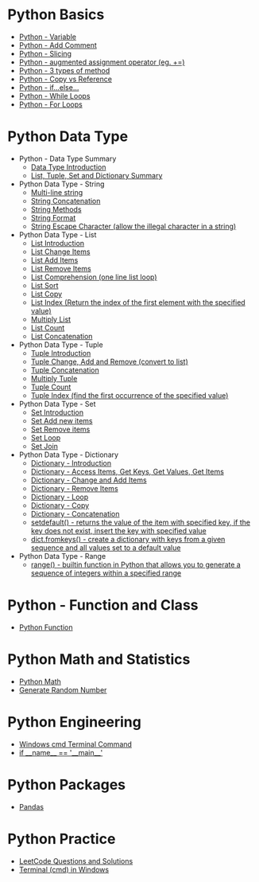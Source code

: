 
# Python Basics

 * [Python - Variable](https://github.com/yangshiteng/StatQuest-Study-Notes/blob/main/python/Variable.md)
 * [Python - Add Comment](https://github.com/yangshiteng/StatQuest-Study-Notes/blob/main/python/addcomment.md)
 * [Python - Slicing](https://github.com/yangshiteng/StatQuest-Study-Notes/blob/main/python/pythonslicing.md)
 * [Python - augmented assignment operator (eg. +=)](https://github.com/yangshiteng/StatQuest-Study-Notes/blob/main/python/augmented%20assignment%20operator.md)
 * [Python - 3 types of method](https://github.com/yangshiteng/StatQuest-Study-Notes/blob/main/python/two%20types%20methods.md)
 * [Python - Copy vs Reference](https://github.com/yangshiteng/StatQuest-Study-Notes/blob/main/python/python%20copy%20vs%20reference.md)
 * [Python - if...else...](https://github.com/yangshiteng/StatQuest-Study-Notes/blob/main/python/ifelse%20one%20line.md)
 * [Python - While Loops](https://github.com/yangshiteng/StatQuest-Study-Notes/blob/main/python/while%20loop.md)
 * [Python - For Loops](https://github.com/yangshiteng/StatQuest-Study-Notes/blob/main/python/FOR%20LOOP.md)

# Python Data Type

* Python - Data Type Summary
  * [Data Type Introduction](https://github.com/yangshiteng/StatQuest-Study-Notes/blob/main/Notes/PythonCommonKnowledge.md)
  * [List, Tuple, Set and Dictionary Summary](https://github.com/yangshiteng/StatQuest-Study-Notes/blob/main/python/list%2Ctuple%2Cset%2Cdic.md)
* Python Data Type - String
  * [Multi-line string](https://github.com/yangshiteng/StatQuest-Study-Notes/blob/main/python/multi%20line%20string.md)
  * [String Concatenation](https://github.com/yangshiteng/StatQuest-Study-Notes/blob/main/python/string%20contact.md)
  * [String Methods](https://github.com/yangshiteng/StatQuest-Study-Notes/blob/main/python/string%20methods.md)
  * [String Format](https://github.com/yangshiteng/StatQuest-Study-Notes/blob/main/python/stringformat.md)
  * [String Escape Character (allow the illegal character in a string)](https://github.com/yangshiteng/StatQuest-Study-Notes/blob/main/python/escape%20character.md)
* Python Data Type - List 
  * [List Introduction](https://github.com/yangshiteng/StatQuest-Study-Notes/blob/main/python/list%20introduction.md)
  * [List Change Items](https://github.com/yangshiteng/StatQuest-Study-Notes/blob/main/python/List%20Change%20Items.md)
  * [List Add Items](https://github.com/yangshiteng/StatQuest-Study-Notes/blob/main/python/listadditems.md)
  * [List Remove Items](https://github.com/yangshiteng/StatQuest-Study-Notes/blob/main/python/list%20remove.md)
  * [List Comprehension (one line list loop)](https://github.com/yangshiteng/StatQuest-Study-Notes/blob/main/python/list%20comprehension.md)
  * [List Sort](https://github.com/yangshiteng/StatQuest-Study-Notes/blob/main/python/list%20sort.md)
  * [List Copy](https://github.com/yangshiteng/StatQuest-Study-Notes/blob/main/python/list%20copy.md)
  * [List Index (Return the index of the first element with the specified value)](https://github.com/yangshiteng/StatQuest-Study-Notes/blob/main/python/list%20index.md)
   * [Multiply List](https://github.com/yangshiteng/StatQuest-Study-Notes/blob/main/python/Multiply%20List.md)
   * [List Count](https://github.com/yangshiteng/StatQuest-Study-Notes/blob/main/python/List%20count.md)
   * [List Concatenation](https://github.com/yangshiteng/StatQuest-Study-Notes/blob/main/python/list%20concatenation.md)
* Python Data Type - Tuple
  * [Tuple Introduction](https://github.com/yangshiteng/StatQuest-Study-Notes/blob/main/python/tuple%20introduction.md)
  * [Tuple Change, Add and Remove (convert to list)](https://github.com/yangshiteng/StatQuest-Study-Notes/blob/main/python/Tuple%20change.md)
  * [Tuple Concatenation](https://github.com/yangshiteng/StatQuest-Study-Notes/blob/main/python/tuple%20concate.md)
  * [Multiply Tuple](https://github.com/yangshiteng/StatQuest-Study-Notes/blob/main/python/tuple%20multiply.md)
  * [Tuple Count](https://github.com/yangshiteng/StatQuest-Study-Notes/blob/main/python/tuple%20count.md)
  * [Tuple Index (find the first occurrence of the specified value)](https://github.com/yangshiteng/StatQuest-Study-Notes/blob/main/python/tuple%20index.md)
* Python Data Type - Set 
  * [Set Introduction](https://github.com/yangshiteng/StatQuest-Study-Notes/blob/main/python/set%20introduction.md)
  * [Set Add new items](https://github.com/yangshiteng/StatQuest-Study-Notes/blob/main/python/set%20add%20new%20item.md)
  * [Set Remove items](https://github.com/yangshiteng/StatQuest-Study-Notes/blob/main/python/set%20remove%20items.md)
  * [Set Loop](https://github.com/yangshiteng/StatQuest-Study-Notes/blob/main/python/set%20loop.md)
  * [Set Join](https://github.com/yangshiteng/StatQuest-Study-Notes/blob/main/python/Set%20Join.md)
* Python Data Type - Dictionary 
  * [Dictionary - Introduction](https://github.com/yangshiteng/StatQuest-Study-Notes/blob/main/python/dictionary%20introduction.md)
  * [Dictionary - Access Items, Get Keys, Get Values, Get Items](https://github.com/yangshiteng/StatQuest-Study-Notes/blob/main/python/dictionary%20access%20items.md)
  * [Dictionary - Change and Add Items](https://github.com/yangshiteng/StatQuest-Study-Notes/blob/main/python/dictionary%20change.md)
  * [Dictionary - Remove Items](https://github.com/yangshiteng/StatQuest-Study-Notes/blob/main/python/dictionary%20remove%20item.md)
  * [Dictionary - Loop](https://github.com/yangshiteng/StatQuest-Study-Notes/blob/main/python/dictionary%20loop.md)
  * [Dictionary - Copy](https://github.com/yangshiteng/StatQuest-Study-Notes/blob/main/python/dictionary%20copy.md)
  * [Dictionary - Concatenation]()
  * [setdefault() - returns the value of the item with specified key, if the key does not exist, insert the key with specified value](https://github.com/yangshiteng/StatQuest-Study-Notes/blob/main/python/dictionary%20setdefault.md)
  * [dict.fromkeys() - create a dictionary with keys from a given sequence and all values set to a default value](https://github.com/yangshiteng/StatQuest-Study-Notes/blob/main/python/dictionary%20fromkey.md)
* Python Data Type - Range
  * [range() - builtin function in Python that allows you to generate a sequence of integers within a specified range](https://github.com/yangshiteng/StatQuest-Study-Notes/blob/main/python/range%20function.md)

# Python - Function and Class

* [Python Function](https://github.com/yangshiteng/StatQuest-Study-Notes/blob/main/python/python%20function.md)

# Python Math and Statistics

* [Python Math](https://github.com/yangshiteng/StatQuest-Study-Notes/blob/main/python/math.md)
* [Generate Random Number](https://github.com/yangshiteng/StatQuest-Study-Notes/blob/main/python/Generate%20Random%20Number.md)

# Python Engineering

* [Windows cmd Terminal Command](https://github.com/yangshiteng/StatQuest-Study-Notes/blob/main/python/commoncommand.md)
* [if \_\_name__ == '\_\_main__'](https://github.com/yangshiteng/StatQuest-Study-Notes/blob/main/python/ifnamemain.md)

# Python Packages

* [Pandas](https://github.com/yangshiteng/StatQuest-Study-Notes/blob/main/Notes/pandas.md)

# Python Practice

* [LeetCode Questions and Solutions](https://github.com/yangshiteng/StatQuest-Study-Notes/blob/main/Notes/LeetCodeQuestions.md)
* [Terminal (cmd) in Windows](https://github.com/yangshiteng/StatQuest-Study-Notes/blob/main/Notes/pythonterminal.md)

